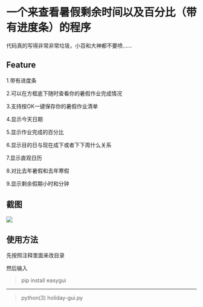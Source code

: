 # 一个来查看暑假剩余时间以及百分比（带有进度条）的程序

代码真的写得非常非常垃圾，小百和大神都不要喷......

## Feature

1.带有进度条

2.可以在方框底下随时查看你的暑假作业完成情况

3.支持按OK一键保存你的暑假作业清单

4.显示今天日期

5.显示作业完成的百分比

6.显示目的日与现在成下或者下下周什么关系

7.显示直观日历

8.对比去年暑假和去年寒假

9.显示剩余假期小时和分钟

## 截图

![](https://github.com/redapple0204/my-boring-python/blob/master/holiday-gui/windows-ver/QQ%E6%88%AA%E5%9B%BE20180224132125.png)

## 使用方法

先按照注释里面来改目录

然后输入

> pip install easygui
---------------------
> python(3) holiday-gui.py
